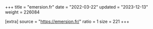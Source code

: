 +++
title = "emersion.fr"
date = "2022-03-22"
updated = "2023-12-13"
weight = 226084

[extra]
source = "https://emersion.fr/"
ratio = 1
size = 221
+++
